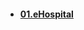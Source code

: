 - #### [01.eHospital](https://github.com/mfurkanayhan/senior-dotnet-developer-roadmap/tree/main/09.Projects/eHospital)